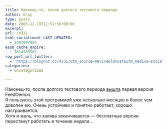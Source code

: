 ```yaml
---
title: Наконец-то, после долгого тестового периода
author: Gray
type: posts
date: 2003-12-19T11:51:56+00:00
excerpt:
url: /4331
esml_socialcount_LAST_UPDATED:
  - 1497097924
essb_cache_expire:
  - 1614509562
rop_post_url_twitter:
  - 'https://blognot.co/4331?utm_source=ReviveOldPost&utm_medium=social&utm_campaign=ReviveOldPost'
categories:
  - Uncategorized

---
```








Наконец-то, после долгого тестового периода <a href="http://nick.typepad.com/blog/2003/12/introducingfeed.html" target="_blank">вышла</a> первая версия FeedDemon.  
Я пользуюсь этой программой уже несколько месяцев и более чем доволен ею. Очень устойчиво и понятно работает, хорошо настраивается.  
Хотя и жаль, что халява заканчивается &#8212; бесплатные версии перестанут работать в течение недели&#8230;